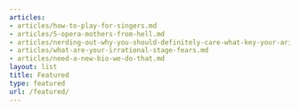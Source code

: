 ```yaml
---
articles:
- articles/how-to-play-for-singers.md
- articles/5-opera-mothers-from-hell.md
- articles/nerding-out-why-you-should-definitely-care-what-key-your-aria-is-in.md
- articles/what-are-your-irrational-stage-fears.md
- articles/need-a-new-bio-we-do-that.md
layout: list
title: Featured
type: featured
url: /featured/
---
```

